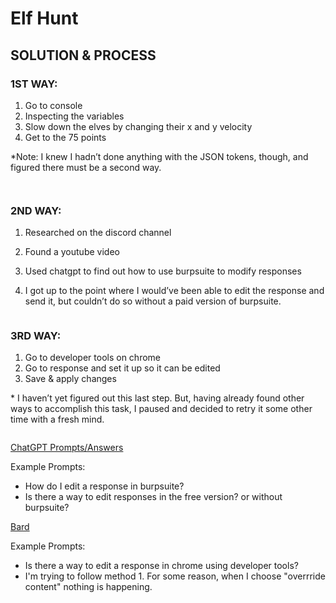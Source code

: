 # Elf Hunt

## SOLUTION & PROCESS

### 1ST WAY:

1. Go to console
2. Inspecting the variables
3. Slow down the elves by changing their x and y velocity
4. Get to the 75 points

\*Note: I knew I hadn’t done anything with the JSON tokens, though, and figured there must be a second way.

<figure><img src="https://lh7-us.googleusercontent.com/YPbrRrRiwjNiUtF4KasE3-a80V7M9z4WZufW0l6BkYpqZuPmTgBSAReTveNF-L29QebXJSzZMLpVFp1ociHqgfVzOMvfFdpxF0SPZBhGNgev0ktqe9-A4n8jVejWUuyQ7aeSyIjVFdnDGCr-ZgcLZo8" alt=""><figcaption></figcaption></figure>

<figure><img src="https://lh7-us.googleusercontent.com/x5wmB36s113jdcTyZ0PPNKG0SEfiWIXhloN6NG8t7aUAq68XalRiuZyTxVCGR9aIeKVW_yUjwtQH72WjFS-AnrzGhDNSVl-m1PMnGwLEKxrO8nJ6QiZnCMVn9nJLaJ7xuRKCfvy-OII2ffYOTDPRsB8" alt=""><figcaption></figcaption></figure>

### 2ND WAY:

1. Researched on the discord channel
2. Found a youtube video
3. Used chatgpt to find out how to use burpsuite to modify responses
4.  I got up to the point where I would’ve been able to edit the response and send it, but couldn’t do so without a paid version of burpsuite.

    <figure><img src="https://lh7-us.googleusercontent.com/DJXfR4oBid5jsb0XCzP_6mYdobkabPiQ027UvIqB21k1HJIuUPB2s9M-Z0JM_gVtZ8YCPB1gKvzWPSsYa4Lmlp8WfmgoOKVShSVh-aCbk2Wcsx-5yQUqsQmdW34_3N1QVsYpvkxSKFp7710a0dKyKBY" alt=""><figcaption></figcaption></figure>

### 3RD WAY:

1. Go to developer tools on chrome
2. Go to response and set it up so it can be edited
3. Save & apply changes

\* I haven’t yet figured out this last step. But, having already found other ways to accomplish this task, I paused and decided to retry it some other time with a fresh mind.

<figure><img src="https://lh7-us.googleusercontent.com/u-ZldhrSCXrsxzc0felX1RyteyY-vCI4psJJE65aqO6xfkASDV7oibw6FbUJ0zw9f43vaYLYUVZd9vFEjLZpGnN3LZunnCVeW4QrPbferL8kp25CaH0-jNeU350svHNJNL2WfB3oiAl0drJRNYQlaqE" alt=""><figcaption></figcaption></figure>

[ChatGPT Prompts/Answers](https://chat.openai.com/share/3ab03d9a-a3ae-443e-97b5-75855ee6be72)

Example Prompts:

* How do I edit a response in burpsuite?
* Is there a way to edit responses in the free version? or without burpsuite?

[Bard](https://g.co/bard/share/b3f50244573f)

Example Prompts:

* Is there a way to edit a response in chrome using developer tools?
* I'm trying to follow method 1. For some reason, when I choose "overrride content" nothing is happening.
